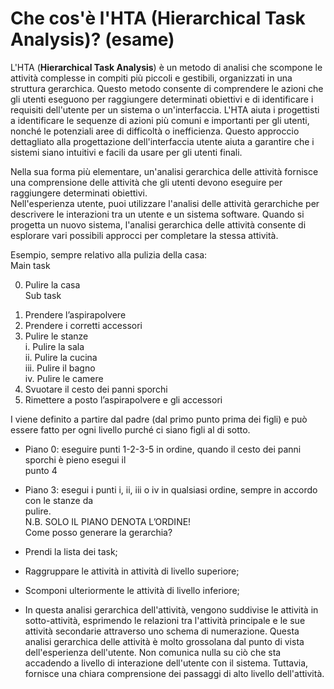 # Che cos'è l'HTA (Hierarchical Task Analysis)? (esame)


L'HTA (**Hierarchical Task Analysis**) è un metodo di analisi che scompone le
attività complesse in compiti più piccoli e gestibili, organizzati in una
struttura gerarchica. Questo metodo consente di comprendere le azioni che gli
utenti eseguono per raggiungere determinati obiettivi e di identificare i
requisiti dell'utente per un sistema o un'interfaccia. L'HTA aiuta i
progettisti a identificare le sequenze di azioni più comuni e importanti per
gli utenti, nonché le potenziali aree di difficoltà o inefficienza. Questo
approccio dettagliato alla progettazione dell'interfaccia utente aiuta a
garantire che i sistemi siano intuitivi e facili da usare per gli utenti
finali.

  
Nella sua forma più elementare, un'analisi gerarchica delle attività fornisce
una comprensione delle attività che gli utenti devono eseguire per raggiungere
determinati obiettivi.  
Nell'esperienza utente, puoi utilizzare l'analisi delle attività gerarchiche
per descrivere le interazioni tra un utente e un sistema software. Quando si
progetta un nuovo sistema, l'analisi gerarchica delle attività consente di
esplorare vari possibili approcci per completare la stessa attività.

  
Esempio, sempre relativo alla pulizia della casa:  
Main task

  0. Pulire la casa  
Sub task  
1) Prendere l’aspirapolvere  
2) Prendere i corretti accessori  
3) Pulire le stanze  
i. Pulire la sala  
ii. Pulire la cucina  
iii. Pulire il bagno  
iv. Pulire le camere  
4) Svuotare il cesto dei panni sporchi  
5) Rimettere a posto l’aspirapolvere e gli accessori

I viene definito a partire dal padre (dal primo punto prima dei figli) e può
essere fatto per ogni livello purché ci siano figli al di sotto.

  * Piano 0: eseguire punti 1-2-3-5 in ordine, quando il cesto dei panni sporchi è pieno esegui il  
punto 4

  * Piano 3: esegui i punti i, ii, iii o iv in qualsiasi ordine, sempre in accordo con le stanze da  
pulire.  
N.B. SOLO IL PIANO DENOTA L’ORDINE!  
Come posso generare la gerarchia?

  * Prendi la lista dei task;
  * Raggruppare le attività in attività di livello superiore;
  * Scomponi ulteriormente le attività di livello inferiore;
  * In questa analisi gerarchica dell'attività, vengono suddivise le attività in sotto-attività, esprimendo le relazioni tra l'attività principale e le sue attività secondarie attraverso uno schema di numerazione. Questa analisi gerarchica delle attività è molto grossolana dal punto di vista dell'esperienza dell'utente. Non comunica nulla su ciò che sta accadendo a livello di interazione dell'utente con il sistema. Tuttavia, fornisce una chiara comprensione dei passaggi di alto livello dell'attività.  

